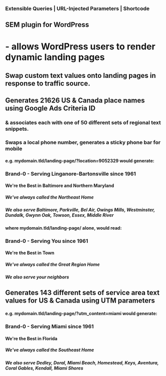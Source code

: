 
### Extensible Queries | URL-Injected Parameters | Shortcode
## SEM plugin for WordPress
# - allows WordPress users to render dynamic landing pages
## Swap custom text values onto landing pages in response to traffic source.
## Generates 21626 US & Canada place names using Google Ads Criteria ID
### & associates each with one of 50 different sets of regional text snippets.
### Swaps a local phone number, generates a sticky phone bar for mobile
#### e.g. mydomain.tld/landing-page/?location=9052329 would generate:
### Brand-0 - Serving Linganore-Bartonsville since 1961
#### We're the Best in Baltimore and Northern Maryland
##### We've always called the Northeast Home
##### We also serve Baltimore, Parkville, Bel Air, Owings Mills, Westminster, Dundalk, Gwynn Oak, Towson, Essex, Middle River
#### where mydomain.tld/landing-page/ alone, would read:
### Brand-0 - Serving You since 1961
#### We're the Best in Town
##### We've always called the Great Region Home
##### We also serve your neighbors
## Generates 143 different sets of service area text values for US & Canada using UTM parameters
#### e.g. mydomain.tld/landing-page/?utm_content=miami would generate:
### Brand-0 - Serving Miami since 1961
#### We're the Best in Florida
##### We've always called the Southeast Home
##### We also serve Dedley, Doral, Miami Beach, Homestead, Keys, Aventura, Coral Gables, Kendall, Miami Shores
